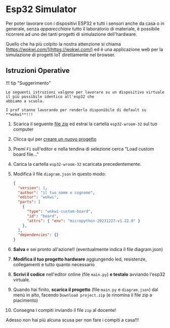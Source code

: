 # Esp32 Simulator

Per poter lavorare con i dispositivi ESP32 e tutti i sensori anche da casa o in generale, senza
*apparecchiare* tutto il laboratorio di materiale, è possibile ricorrere ad uno dei tanti progetti di simulazione
dell'hardware. 

Quello che ha più colpito la nostra attenzione si chiama [https://wokwi.com/](https://wokwi.com/) ed 
è una applicazione web per la simulazione di progetti IoT direttamente nel browser.



## Istruzioni Operative


!!! tip "Suggerimento"

    Le seguenti istruzioni valgono per lavorare su un dispositivo virtuale il più possibile identico all'esp32 che
    abbiamo a scuola.
    
    I prof stanno lavorando per renderlo disponibile di default su **wokwi**!!!


1. Scarica il seguente [file zip](data/esp32-wroom-32.zip) ed estrai la cartella `esp32-wroom-32` sul tuo computer

2. Clicca qui per <a href="https://wokwi.com/projects/new/micropython-esp32" target="_blank">creare un nuovo progetto</a>

3. Premi `F1` sull'editor e nella tendina di selezione cerca "Load custom board file..."

4. Carica la cartella `esp32-wroom-32` scaricata precedentemente.

5. Modifica il file `diagram.json` in questo modo:

    ``` json title="file diagram.json modificato" hl_lines="7"
    {
      "version": 1,
      "author": "il tuo nome e cognome",
      "editor": "wokwi",
      "parts": [
        {
          "type": "wokwi-custom-board",
          "id": "board",
          "attrs": { "env": "micropython-20231227-v1.22.0" }
        },
      ],
      "dependencies": {}
    }
    ```

6. **Salva** e sei pronto all'azione!! (eventualmente indica il file diagram.json)

7. **Modifica il tuo progetto hardware** aggiungendo led, resistenze, collegamenti e tutto quanto necessario

8. **Scrivi il codice** nell'editor online (file `main.py`) **e testalo** avviando l'esp32 virtuale.

9. Quando hai finito, **scarica il progetto** (file `main.py` e `diagram.json`) dal menù in alto, facendo `Download project.zip` (e rinomina il file zip a piacimento)

10. Consegna i compiti inviando il file `zip` al docente!


Adesso non hai più alcuna scusa per non fare i compiti a casa!!!

<br>
<br>
<br>

